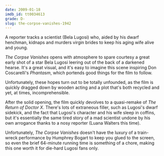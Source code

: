 ```yaml
---
date: 2009-01-18
imdb_id: tt0034613
grade: D-
slug: the-corpse-vanishes-1942
---
```


A reporter tracks a scientist (Bela Lugosi) who, aided by his dwarf henchman, kidnaps and murders virgin brides to keep his aging wife alive and young.

_The Corpse Vanishes_ opens with atmosphere to spare courtesy a great early shot of a star Bela Lugosi leering out of the back of a darkened hearse. It's a great visual, and it's easy to imagine this scene inspiring Don Coscarelli's <span data-imdb-id="tt0079714">_Phantasm_</span>, which portends good things for the film to follow.

Unfortunately, these hopes turn out to be totally unfounded, as the film is quickly dragged down by wooden acting and a plot that's both recycled and yet, at times, incomprehensible.

After the solid opening, the film quickly devolves to a quasi-remake of <span data-imdb-id="tt0031851">_The Return of Doctor X_</span>. There's lots of extraneous filler, such as Lugosi's dwarf sidekick, and the fact that Lugosi's character and his wife sleep in coffins, but it's essentially the same tired story of a mad scientist undone by his own arrogance thanks to a nosy reporter (Luana Walters this time).

Unfortunately, _The Corpse Vanishes_ doesn't have the luxury of a train-wreck performance by Humphrey Bogart to keep you glued to the screen, so even the brief 64-minute running time is something of a chore, making this one worth it for die-hard Lugosi fans only.
